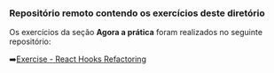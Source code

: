 ### Repositório remoto contendo os exercícios deste diretório

Os exercícios da seção  **Agora a prática** foram realizados no seguinte repositório:

:arrow_right:[Exercise - React Hooks Refactoring](https://github.com/tiagordebarros/exercise-react-hooks-refactoring)